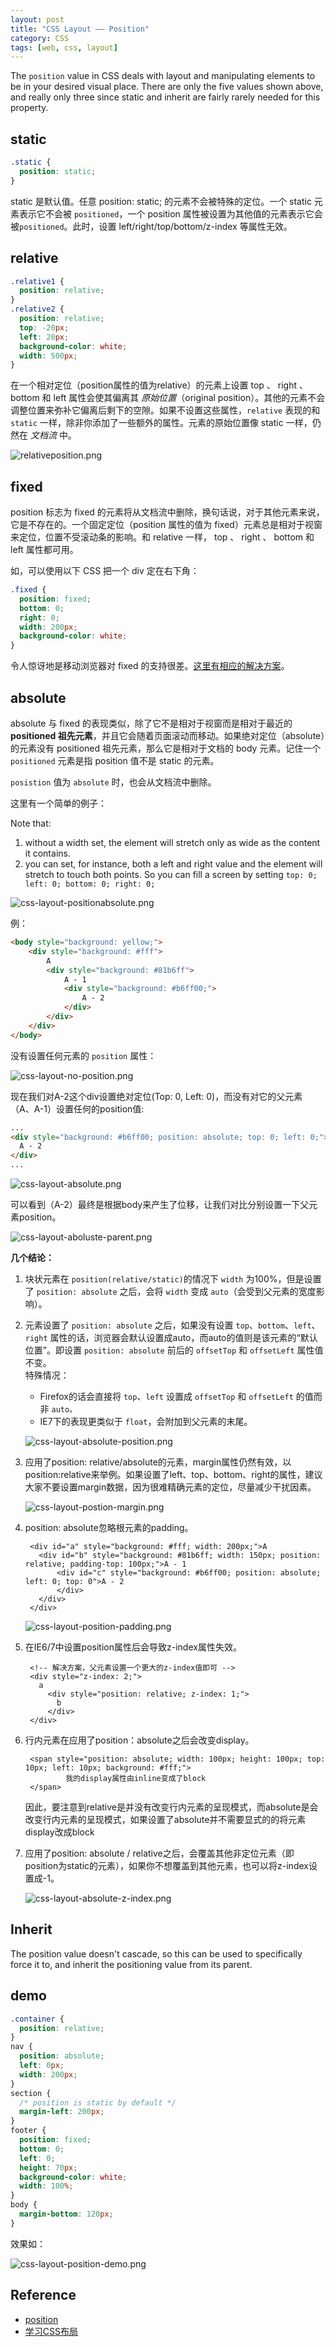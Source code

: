 ```yaml
---
layout: post
title: "CSS Layout —— Position"
category: CSS
tags: [web, css, layout]
--- 
```


The `position` value in CSS deals with layout and manipulating elements to be in your desired visual place. There are only the five values shown above, and really only three since static and inherit are fairly rarely needed for this property.

## static

```css
.static {
  position: static;
}
```

static 是默认值。任意 position: static; 的元素不会被特殊的定位。一个 static 元素表示它不会被 `positioned`，一个 position 属性被设置为其他值的元素表示它会被`positioned`。此时，设置 left/right/top/bottom/z-index 等属性无效。

<!--more-->

## relative

```css
.relative1 {
  position: relative;
}
.relative2 {
  position: relative;
  top: -20px;
  left: 20px;
  background-color: white;
  width: 500px;
}
```

在一个相对定位（position属性的值为relative）的元素上设置 top 、 right 、 bottom 和 left 属性会使其偏离其 _原始位置_（original position）。其他的元素不会调整位置来弥补它偏离后剩下的空隙。如果不设置这些属性，`relative` 表现的和 `static` 一样，除非你添加了一些额外的属性。元素的原始位置像 static 一样，仍然在 _文档流_ 中。

![relativeposition.png](http://johnnyimages.qiniudn.com/relativeposition.png)

## fixed

position 标志为 fixed 的元素将从文档流中删除，换句话说，对于其他元素来说，它是不存在的。一个固定定位（position 属性的值为 fixed）元素总是相对于视窗来定位，位置不受滚动条的影响。和 relative 一样， top 、 right 、 bottom 和 left 属性都可用。

如，可以使用以下 CSS 把一个 div 定在右下角：

```css
.fixed {
  position: fixed;
  bottom: 0;
  right: 0;
  width: 200px;
  background-color: white;
}
```

令人惊讶地是移动浏览器对 fixed 的支持很差。[这里有相应的解决方案](http://bradfrostweb.com/blog/mobile/fixed-position/)。

## absolute

absolute 与 fixed 的表现类似，除了它不是相对于视窗而是相对于最近的 __positioned 祖先元素__，并且它会随着页面滚动而移动。如果绝对定位（absolute）的元素没有 positioned 祖先元素，那么它是相对于文档的 body 元素。记住一个 `positioned` 元素是指 position 值不是 static 的元素。

`posistion` 值为 `absolute` 时，也会从文档流中删除。

这里有一个简单的例子：

Note that:

1. without a width set, the element will stretch only as wide as the content it contains.
2. you can set, for instance, both a left and right value and the element will stretch to touch both points. So you can fill a screen by setting `top: 0; left: 0; bottom: 0; right: 0;`

![css-layout-positionabsolute.png](http://johnnyimages.qiniudn.com/css-layout-positionabsolute.png)

例：

```html
<body style="background: yellow;">
    <div style="background: #fff">
        A
        <div style="background: #81b6ff">
            A - 1
            <div style="background: #b6ff00;">
                A - 2
            </div>
        </div>
    </div>
</body>
```

没有设置任何元素的 `position` 属性：

![css-layout-no-position.png ](http://johnnyimages.qiniudn.com/css-layout-no-position.png )

现在我们对A-2这个div设置绝对定位(Top: 0, Left: 0)，而没有对它的父元素（A、A-1）设置任何的position值:

```html
...
<div style="background: #b6ff00; position: absolute; top: 0; left: 0;">
  A - 2
</div>
...
```

![css-layout-absolute.png](http://johnnyimages.qiniudn.com/css-layout-absolute.png)

可以看到（A-2）最终是根据body来产生了位移，让我们对比分别设置一下父元素position。

![css-layout-aboluste-parent.png](http://johnnyimages.qiniudn.com/css-layout-aboluste-parent.png)

__几个结论：__

1. 块状元素在 `position(relative/static)`的情况下 `width` 为100%，但是设置了 `position: absolute` 之后，会将 `width` 变成 `auto`（会受到父元素的宽度影响）。

1. 元素设置了 `position: absolute` 之后，如果没有设置 `top`、`bottom`、`left`、`right` 属性的话，浏览器会默认设置成auto，而auto的值则是该元素的“默认位置”。即设置 `position: absolute` 前后的 `offsetTop` 和 `offsetLeft` 属性值不变。  
特殊情况：

    * Firefox的话会直接将 `top`、`left` 设置成 `offsetTop` 和 `offsetLeft` 的值而非 `auto。`
    * IE7下的表现更类似于 `float`，会附加到父元素的末尾。

    ![css-layout-absolute-position.png](http://johnnyimages.qiniudn.com/css-layout-absolute-position.png)

1. 应用了position: relative/absolute的元素，margin属性仍然有效，以position:relative来举例。如果设置了left、top、bottom、right的属性，建议大家不要设置margin数据，因为很难精确元素的定位，尽量减少干扰因素。

    ![css-layout-postion-margin.png](http://johnnyimages.qiniudn.com/css-layout-postion-margin.png)

1. position: absolute忽略根元素的padding。

        <div id="a" style="background: #fff; width: 200px;">A
          <div id="b" style="background: #81b6ff; width: 150px; position: relative; padding-top: 100px;">A - 1
              <div id="c" style="background: #b6ff00; position: absolute; left: 0; top: 0">A - 2
              </div>
          </div>
        </div>

     ![css-layout-position-padding.png](http://johnnyimages.qiniudn.com/css-layout-position-padding.png)

1. 在IE6/7中设置position属性后会导致z-index属性失效。

        <!-- 解决方案，父元素设置一个更大的z-index值即可 -->
        <div style="z-index: 2;">
          a
            <div style="position: relative; z-index: 1;">
              b
            </div>
        </div>

1. 行内元素在应用了position：absolute之后会改变display。

        <span style="position: absolute; width: 100px; height: 100px; top: 10px; left: 10px; background: #fff;">
                我的display属性由inline变成了block
        </span>

    因此，要注意到relative是并没有改变行内元素的呈现模式，而absolute是会改变行内元素的呈现模式，如果设置了absolute并不需要显式的的将元素display改成block

1. 应用了position: absolute / relative之后，会覆盖其他非定位元素（即position为static的元素），如果你不想覆盖到其他元素，也可以将z-index设置成-1。

    ![css-layout-absolute-z-index.png](http://johnnyimages.qiniudn.com/css-layout-absolute-z-index.png)

## Inherit

The position value doesn't cascade, so this can be used to specifically force it to, and inherit the positioning value from its parent.

## demo

```css
.container {
  position: relative;
}
nav {
  position: absolute;
  left: 0px;
  width: 200px;
}
section {
  /* position is static by default */
  margin-left: 200px;
}
footer {
  position: fixed;
  bottom: 0;
  left: 0;
  height: 70px;
  background-color: white;
  width: 100%;
}
body {
  margin-bottom: 120px;
}
```

效果如：

![css-layout-position-demo.png](http://johnnyimages.qiniudn.com/css-layout-position-demo.png)

## Reference

- [position](http://css-tricks.com/almanac/properties/p/position/)
- [学习CSS布局](http://zh.learnlayout.com/)